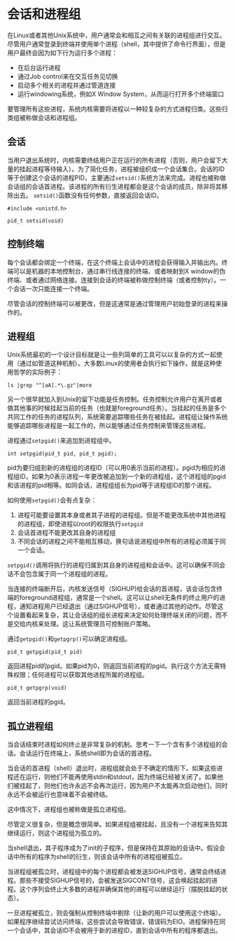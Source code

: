 # 会话和进程组

在Linux或者其他Unix系统中，用户通常会和相互之间有关联的进程组进行交互。尽管用户通常登录到终端并使用单个进程（shell，其中提供了命令行界面），但是用户最终会因为如下行为运行多个进程：

* 在后台运行进程
* 通过Job control来在交互任务见切换
* 启动多个相关的进程并通过管道连接
* 运行windowing系统，例如X Window System，从而运行打开多个终端窗口

要管理所有这些进程，系统内核需要将进程以一种较复杂的方式进程归类。这些归类组被称做会话和进程组。

## 会话

当用户退出系统时，内核需要终结用户正在运行的所有进程（否则，用户会留下大量的挂起进程等待输入）。为了简化任务，进程被组织成一个会话集合。会话的ID等于创建这个会话的进程PID，主要通过`setsid()`系统方法来完成。进程也被称做会话组的会话首进程。该进程的所有衍生进程都会是这个会话的成员，除非将其移除出去。 `setsid()`函数没有任何参数，直接返回会话ID。

```
#include <unistd.h>

pid_t setsid(void)
```

## 控制终端

每个会话都会绑定一个终端，在这个终端上会话中的进程会获得输入并输出内。终端可以是机器的本地控制台，通过串行线连接的终端、或者映射到X window的伪终端、或者通过网络连接。连接到会话的终端被称做控制终端（或者控制tty）。一个会话一次只能连接一个终端。

尽管会话的控制终端可以被更改，但是这通常是通过管理用户初始登录的进程来操作的。

## 进程组

Unix系统最初的一个设计目标就是让一些列简单的工具可以以复杂的方式一起使用（通过如管道这种机制）。大多数Linux的使用者会执行如下操作，就是这种使用哲学的实际例子：

```
ls |grep "^[aA].*\.gz"|more
```

另一个很早就加入到Unix的留下功能是任务控制。任务控制允许用户在离开或者做其他事的时候挂起当前的任务（也就是foreground任务）。当挂起的任务是多个共同工作的任务的进程队列，系统需要追踪哪些任务在被挂起。进程组让操作系统能够追踪哪些进程是一起工作的，所以能够通过任务控制来管理这些进程。

进程通过`setpgid()`来追加到进程组中。

```
int setpgid(pid_t pid, pid_t pgid);
```

pid为要归组到新的进程组的进程ID（可以用0表示当前的进程）。pgid为相应的进程组ID，如果为0表示进程一年更改被追加到一个新的进程组，这个进程组的pgid和该进程的pid相等。如同会话，进程组组长为pid等于进程组ID的那个进程。

如何使用`setpgid()`会有点复杂：

1. 进程可能要设置其本身或者其子进程的进程组。但是不能更改系统中其他进程的进程组，即使进程以root的权限执行`setpgid`
2. 会话首进程不能更改其自身的进程组
3. 不同会话的进程之间不能相互移动，换句话说进程组中所有的进程必须属于同一个会话。

`setpgid()`调用将执行的进程归属到其自身的进程组和会话中。这可以确保不同会话不会包含属于同一个进程组的进程。

当连接的终端断开后，内核发送信号（SIGHUP)给会话的首进程，该会话包含终端的foreground进程组，通常是一个shell。这可以让shell无条件的终止用户的进程，通知进程用户已经退出（通过SIGHUP信号），或者通过其他的动作。尽管这个设置看起来复杂，其让会话组的组长进程来决定如何处理终端关闭的问题，而不是交给内核来处理。这让系统管理员可控制账户策略。

通过`getpgid()`和`getpgrp()`可以确定进程组。

```
pid_t getpgid(pid_t pid)
```

返回进程pid的pgid。如果pid为0，则返回当前进程的pgid。执行这个方法无需特殊权限；任何进程可以获取其他进程所属的进程组。

```
pid_t getpgrp(void)
```

返回当前进程的pgid。

## 孤立进程组

当会话结束时进程如何终止是非常复杂的机制。思考一下一个含有多个进程组的会话。会话运行在终端上，系统shell即为会话的首进程。

当会话的首进程（shell）退出时，进程组就会处于不确定的情形下。如果这些进程还在运行，则他们不能再使用stdin和stdout，因为终端已经被关闭了。如果他们被挂起了，则他们也许永远不会再次运行，因为用户不太能再次启动他们，同时永远不会被运行也意味着不会被终结。

这中情况下，进程组也被称做是孤立进程组。

尽管定义很复杂，但是概念很简单。如果进程组被挂起，且没有一个进程来告知其继续运行，则这个进程组为孤立的。

当shell退出，其子程序成为了init的子程序，但是保持在其原始的会话中。假设会话中所有的程序为shell的衍生，则该会话中所有的进程组被孤立。

当进程组被孤立时，进程组中的每个进程都会被发送SIGHUP信号，通常会终结进程。那些不接受SIGHUP信号的，会被发送SIGCONT信号，这会唤起挂起的进程。这个序列会终止大多数的进程并确保其他的进程可以继续运行（摆脱挂起的状态）。

一旦进程被孤立，则会强制从控制终端中剔除（让新的用户可以使用这个终端）。如果程序继续尝试访问终端，这些尝试会导致错误，错误码为EIO。进程保持在同一个会话中，其会话ID不会被用于新的进程ID，直到会话中所有的程序都退出。


